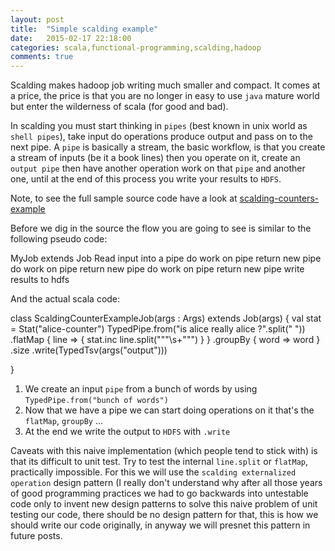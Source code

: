 ```yaml
---
layout: post
title:  "Simple scalding example"
date:   2015-02-17 22:18:00
categories: scala,functional-programming,scalding,hadoop
comments: true
---
```

Scalding makes hadoop job writing much smaller and compact.  It comes at a price, the price is that you are no longer in easy to use `java` mature world but enter the wilderness of scala (for good and bad).

In scalding you must start thinking in `pipes` (best known in unix world as `shell pipes`), take input do operations produce output and pass on to the next pipe.  A `pipe` is basically a stream, the basic workflow, is that you create a stream of inputs (be it a book lines) then you operate on it, create an `output pipe` then have another operation work on that `pipe` and another one, until at the end of this process you write your results to `HDFS`.

Note, to see the full sample source code have a look at [scalding-counters-example](https://github.com/tomer-ben-david-examples/scalding-counters-example)

Before we dig in the source the flow you are going to see is similar to the following pseudo code:


MyJob extends Job
Read input into a pipe
do work on pipe return new pipe
do work on pipe return new pipe
do work on pipe return new pipe
write results to hdfs


And the actual scala code:


class ScaldingCounterExampleJob(args : Args) extends Job(args) {
  val stat = Stat("alice-counter")
  TypedPipe.from("is alice really alice ?".split(" "))
    .flatMap {
      line => {
        stat.inc
        line.split("""\s+""") }
     }
    .groupBy { word => word }
    .size
    .write(TypedTsv(args("output")))

}


1. We create an input `pipe` from a bunch of words by using `TypedPipe.from("bunch of words")`
1. Now that we have a pipe we can start doing operations on it that's the `flatMap`, `groupBy` ...
1. At the end we write the output to `HDFS` with `.write`

Caveats with this naive implementation (which people tend to stick with) is that its difficult to unit test.  Try to test the internal `line.split` or `flatMap`, practically impossible.  For this we will use the `scalding externalized operation` design pattern (I really don't understand why after all those years of good programming practices we had to go backwards into untestable code only to invent new design patterns to solve this naive problem of unit testing our code, there should be no design pattern for that, this is how we should write our code originally, in anyway we will presnet this pattern in future posts.